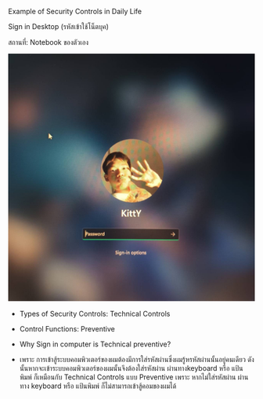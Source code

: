 Example of Security Controls in Daily Life

Sign in Desktop (รหัสเข้าใช้โน็ตบุค)

สถานที่: Notebook ของตัวเอง

![รูปsecurityControls](images/86958.jpg)

 - Types of Security Controls: Technical Controls
  
 - Control Functions: Preventive

 - Why Sign in computer is Technical preventive?
  - เพราะ การเข้าสู้ระบบคอมพิวเตอร์ของผมต้องมีการใส่รหัสผ่านซึ่งผมรู้หรหัสผ่านนั้นอยู่คนเดียว ดังนั้นหากจะเข้าระบบคอมพิวเตอร์ของผมนั้นจึงต้องใส่รหัสผ่าน ผ่านทางkeyboard หรือ แป้นพิมพ์ ก็เหมือนกับ Technical Controls แบบ Preventive เพราะ หากไม่ใส่รหัสผ่าน ผ่านทาง keyboard หรือ แป้นพิมพ์ ก็ไม่สามารถเข้าสู้คอมของผมได้
